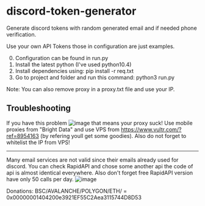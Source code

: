 # discord-token-generator

Generate discord tokens with random generated email and if needed phone verification.

Use your own API Tokens those in configuration are just examples.

0. Configuration can be found in run.py
1. Install the latest python (I've used python10.4)
2. Install dependencies using: pip install -r req.txt
3. Go to project and folder and run this command: python3 run.py

Note:
You can also remove proxy in a proxy.txt file and use your IP.

Troubleshooting
----------------
If you have this problem ![image](https://user-images.githubusercontent.com/6261338/167702364-3436b035-c1d1-43a2-a19b-85eb46137fc9.png)
that means your proxy suck! Use mobile proxies from "Bright Data" and use VPS from https://www.vultr.com/?ref=8954163 (by refering youll get some goodies). Also do not forget to whitelist the IP from VPS!

----------------

Many email services are not valid since their emails already used for discord. You can check RapidAPI and chose some another api the code of api is almost
identical everywhere. Also don't forget free RapidAPI version have only 50 calls per day.
![image](https://user-images.githubusercontent.com/6261338/168022229-1b0264a9-0398-451d-b1b9-316e15fffce6.png)


Donations:
BSC/AVALANCHE/POLYGON/ETH/ = 0x00000001404200e3921EF55C2Aea3115744D8D53
